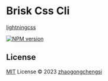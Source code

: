 # Brisk Css Cli


[lightningcss](https://lightningcss.dev/docs.html)

[![NPM version](https://img.shields.io/npm/v/pkg-name?color=a1b858&label=)](https://www.npmjs.com/package/pkg-name)

## License

[MIT](./LICENSE) License © 2023 [zhaogongchengsi](https://github.com/zhaogongchengsi)
